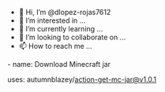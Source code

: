 - 👋 Hi, I’m @dlopez-rojas7612
- 👀 I’m interested in ...
- 🌱 I’m currently learning ...
- 💞️ I’m looking to collaborate on ...
- 📫 How to reach me ...

<!---
dlopez-rojas7612/dlopez-rojas7612 is a ✨ special ✨ repository because its `README.md` (this file) appears on your GitHub profile.
You can click the Preview link to take a look at your changes.
--->- name: Download Minecraft jar
  uses: autumnblazey/action-get-mc-jar@v1.0.1

